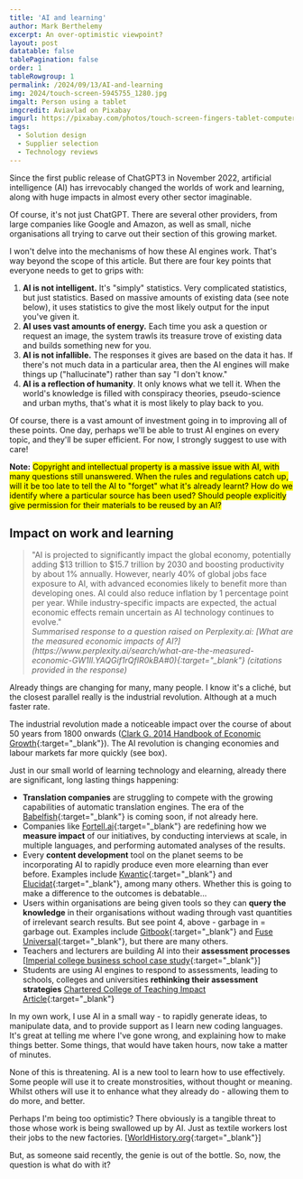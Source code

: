 ```yaml
---
title: 'AI and learning'
author: Mark Berthelemy
excerpt: An over-optimistic viewpoint?
layout: post
datatable: false
tablePagination: false
order: 1
tableRowgroup: 1
permalink: /2024/09/13/AI-and-learning
img: 2024/touch-screen-5945755_1280.jpg
imgalt: Person using a tablet
imgcredit: Aviavlad on Pixabay
imgurl: https://pixabay.com/photos/touch-screen-fingers-tablet-computer-5945755/
tags:
  - Solution design
  - Supplier selection
  - Technology reviews
---
```

Since the first public release of ChatGPT3 in November 2022, artificial intelligence (AI) has irrevocably changed the worlds of work and learning, along with huge impacts in almost every other sector imaginable.

Of course, it's not just ChatGPT. There are several other providers, from large companies like Google and Amazon, as well as small, niche organisations all trying to carve out their section of this growing market.

I won't delve into the mechanisms of how these AI engines work. That's way beyond the scope of this article. But there are four key points that everyone needs to get to grips with:

1. **AI is not intelligent.** It's "simply" statistics. Very complicated statistics, but just statistics. Based on massive amounts of existing data (see note below), it uses statistics to give the most likely output for the input you've given it.
2. **AI uses vast amounts of energy.** Each time you ask a question or request an image, the system trawls its treasure trove of existing data and builds something new for you.
3. **AI is not infallible.** The responses it gives are based on the data it has. If there's not much data in a particular area, then the AI engines will make things up ("hallucinate") rather than say "I don't know."
4. **AI is a reflection of humanity**. It only knows what we tell it. When the world's knowledge is filled with conspiracy theories, pseudo-science and urban myths, that's what it is most likely to play back to you.

Of course, there is a vast amount of investment going in to improving all of these points. One day, perhaps we'll be able to trust AI engines on every topic, and they'll be super efficient. For now, I strongly suggest to use with care!

**Note:** <mark>Copyright and intellectual property is a massive issue with AI, with many questions still unanswered. When the rules and regulations catch up, will it be too late to tell the AI to "forget" what it's already learnt? How do we identify where a particular source has been used? Should people explicitly give permission for their materials to be reused by an AI?</mark>

## Impact on work and learning

<aside>
<blockquote>"AI is projected to significantly impact the global economy, potentially adding $13 trillion to $15.7 trillion by 2030 and boosting productivity by about 1% annually. However, nearly 40% of global jobs face exposure to AI, with advanced economies likely to benefit more than developing ones. AI could also reduce inflation by 1 percentage point per year. While industry-specific impacts are expected, the actual economic effects remain uncertain as AI technology continues to evolve."
<footer>
<cite markdown="1">Summarised response to a question raised on Perplexity.ai: [What are the measured economic impacts of AI?](https://www.perplexity.ai/search/what-are-the-measured-economic-GW1Il.YAQGif1rQfIR0kBA#0){:target="_blank"} (citations provided in the response)</cite>
</footer>
</blockquote>
</aside>

Already things are changing for many, many people. I know it's a cliché, but the closest parallel really is the industrial revolution. Although at a much faster rate.

The industrial revolution made a noticeable impact over the course of about 50 years from 1800 onwards ([Clark G. 2014 Handbook of Economic Growth](https://www.sciencedirect.com/science/article/abs/pii/B9780444535382000058){:target="_blank"}). The AI revolution is changing economies and labour markets far more quickly (see box).

Just in our small world of learning technology and elearning, already there are significant, long lasting things happening:

- **Translation companies** are struggling to compete with the growing capabilities of automatic translation engines. The era of the [Babelfish](https://hitchhikers.fandom.com/wiki/Babel_Fish){:target="_blank"} is coming soon, if not already here.
- Companies like [Fortell.ai](https://www.fortell.ai/){:target="_blank"} are redefining how we **measure impact** of our initiatives, by conducting interviews at scale, in multiple languages, and performing automated analyses of the results.
- Every **content development** tool on the planet seems to be incorporating AI to rapidly produce even more elearning than ever before. Examples include [Kwantic](https://kwantic.co/){:target="_blank"} and [Elucidat](https://www.elucidat.com/){:target="_blank"}, among many others. Whether this is going to make a difference to the outcomes is debatable...
- Users within organisations are being given tools so they can **query the knowledge** in their organisations without wading through vast quantities of irrelevant search results. But see point 4, above - garbage in = garbage out. Examples include [Gitbook](https://www.gitbook.com/){:target="_blank"} and [Fuse Universal](https://www.fuseuniversal.com/){:target="_blank"}, but there are many others.
- Teachers and lecturers are building AI into their **assessment processes** [[Imperial college business school case study](https://www.imperial.ac.uk/media/imperial-college/staff/education-development-unit/public/Business-School_Embedding-AI-into-assessment_Full-case-study.pdf){:target="_blank"}]
- Students are using AI engines to respond to assessments, leading to schools, colleges and universities **rethinking their assessment strategies** [Chartered College of Teaching Impact Article](https://my.chartered.college/impact_article/ai-and-assessment-rethinking-assessment-strategies-and-supporting-students-in-appropriate-use-of-ai/){:target="_blank"}

In my own work, I use AI in a small way - to rapidly generate ideas, to manipulate data, and to provide support as I learn new coding languages. It's great at telling me where I've gone wrong, and explaining how to make things better. Some things, that would have taken hours, now take a matter of minutes.

None of this is threatening. AI is a new tool to learn how to use effectively. Some people will use it to create monstrosities, without thought or meaning. Whilst others will use it to enhance what they already do - allowing them to do more, and better.

Perhaps I'm being too optimistic? There obviously is a tangible threat to those whose work is being swallowed up by AI. Just as textile workers lost their jobs to the new factories. [[WorldHistory.org](https://www.worldhistory.org/article/2183/the-textile-industry-in-the-british-industrial-rev/){:target="_blank"}]

But, as someone said recently, the genie is out of the bottle. So, now, the question is what do with it?